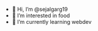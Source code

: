 - 👋 Hi, I’m @sejalgarg19
- 👀 I’m interested in food
- 🌱 I’m currently learning webdev


<!---
sejalgarg19/sejalgarg19 is a ✨ special ✨ repository because its `README.md` (this file) appears on your GitHub profile.
You can click the Preview link to take a look at your changes.
--->
